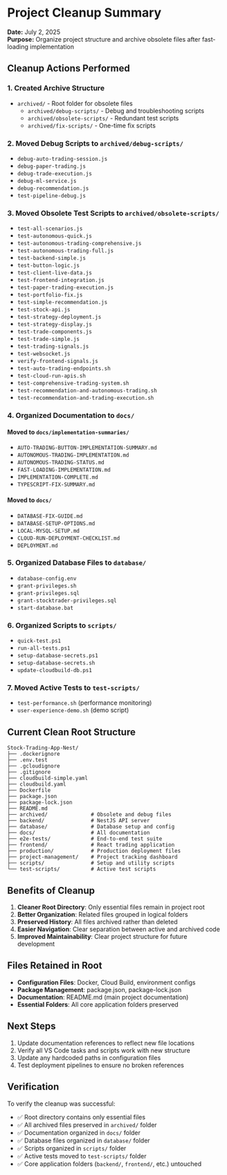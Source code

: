 # Project Cleanup Summary

**Date:** July 2, 2025  
**Purpose:** Organize project structure and archive obsolete files after fast-loading implementation

## Cleanup Actions Performed

### 1. Created Archive Structure
- `archived/` - Root folder for obsolete files
  - `archived/debug-scripts/` - Debug and troubleshooting scripts
  - `archived/obsolete-scripts/` - Redundant test scripts
  - `archived/fix-scripts/` - One-time fix scripts

### 2. Moved Debug Scripts to `archived/debug-scripts/`
- `debug-auto-trading-session.js`
- `debug-paper-trading.js`
- `debug-trade-execution.js`
- `debug-ml-service.js`
- `debug-recommendation.js`
- `test-pipeline-debug.js`

### 3. Moved Obsolete Test Scripts to `archived/obsolete-scripts/`
- `test-all-scenarios.js`
- `test-autonomous-quick.js`
- `test-autonomous-trading-comprehensive.js`
- `test-autonomous-trading-full.js`
- `test-backend-simple.js`
- `test-button-logic.js`
- `test-client-live-data.js`
- `test-frontend-integration.js`
- `test-paper-trading-execution.js`
- `test-portfolio-fix.js`
- `test-simple-recommendation.js`
- `test-stock-api.js`
- `test-strategy-deployment.js`
- `test-strategy-display.js`
- `test-trade-components.js`
- `test-trade-simple.js`
- `test-trading-signals.js`
- `test-websocket.js`
- `verify-frontend-signals.js`
- `test-auto-trading-endpoints.sh`
- `test-cloud-run-apis.sh`
- `test-comprehensive-trading-system.sh`
- `test-recommendation-and-autonomous-trading.sh`
- `test-recommendation-and-trading-execution.sh`

### 4. Organized Documentation to `docs/`
#### Moved to `docs/implementation-summaries/`
- `AUTO-TRADING-BUTTON-IMPLEMENTATION-SUMMARY.md`
- `AUTONOMOUS-TRADING-IMPLEMENTATION.md`
- `AUTONOMOUS-TRADING-STATUS.md`
- `FAST-LOADING-IMPLEMENTATION.md`
- `IMPLEMENTATION-COMPLETE.md`
- `TYPESCRIPT-FIX-SUMMARY.md`

#### Moved to `docs/`
- `DATABASE-FIX-GUIDE.md`
- `DATABASE-SETUP-OPTIONS.md`
- `LOCAL-MYSQL-SETUP.md`
- `CLOUD-RUN-DEPLOYMENT-CHECKLIST.md`
- `DEPLOYMENT.md`

### 5. Organized Database Files to `database/`
- `database-config.env`
- `grant-privileges.sh`
- `grant-privileges.sql`
- `grant-stocktrader-privileges.sql`
- `start-database.bat`

### 6. Organized Scripts to `scripts/`
- `quick-test.ps1`
- `run-all-tests.ps1`
- `setup-database-secrets.ps1`
- `setup-database-secrets.sh`
- `update-cloudbuild-db.ps1`

### 7. Moved Active Tests to `test-scripts/`
- `test-performance.sh` (performance monitoring)
- `user-experience-demo.sh` (demo script)

## Current Clean Root Structure

```
Stock-Trading-App-Nest/
├── .dockerignore
├── .env.test
├── .gcloudignore
├── .gitignore
├── cloudbuild-simple.yaml
├── cloudbuild.yaml
├── Dockerfile
├── package.json
├── package-lock.json
├── README.md
├── archived/              # Obsolete and debug files
├── backend/               # NestJS API server
├── database/              # Database setup and config
├── docs/                  # All documentation
├── e2e-tests/             # End-to-end test suite
├── frontend/              # React trading application
├── production/            # Production deployment files
├── project-management/    # Project tracking dashboard
├── scripts/               # Setup and utility scripts
└── test-scripts/          # Active test scripts
```

## Benefits of Cleanup

1. **Cleaner Root Directory**: Only essential files remain in project root
2. **Better Organization**: Related files grouped in logical folders
3. **Preserved History**: All files archived rather than deleted
4. **Easier Navigation**: Clear separation between active and archived code
5. **Improved Maintainability**: Clear project structure for future development

## Files Retained in Root

- **Configuration Files**: Docker, Cloud Build, environment configs
- **Package Management**: package.json, package-lock.json
- **Documentation**: README.md (main project documentation)
- **Essential Folders**: All core application folders preserved

## Next Steps

1. Update documentation references to reflect new file locations
2. Verify all VS Code tasks and scripts work with new structure
3. Update any hardcoded paths in configuration files
4. Test deployment pipelines to ensure no broken references

## Verification

To verify the cleanup was successful:
- ✅ Root directory contains only essential files
- ✅ All archived files preserved in `archived/` folder
- ✅ Documentation organized in `docs/` folder
- ✅ Database files organized in `database/` folder
- ✅ Scripts organized in `scripts/` folder
- ✅ Active tests moved to `test-scripts/` folder
- ✅ Core application folders (`backend/`, `frontend/`, etc.) untouched
